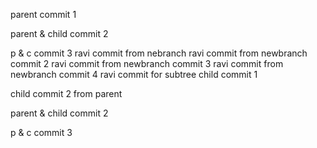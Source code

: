 parent commit 1

parent & child commit 2

p & c commit 3
ravi commit from nebranch
ravi commit from newbranch commit 2
ravi commit from newbranch commit 3
ravi commit from newbranch commit 4
ravi commit for subtree
child commit 1

child commit 2 from parent

parent & child commit 2

p & c commit 3

